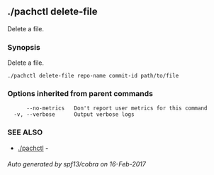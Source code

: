 ## ./pachctl delete-file

Delete a file.

### Synopsis


Delete a file.

```
./pachctl delete-file repo-name commit-id path/to/file
```

### Options inherited from parent commands

```
      --no-metrics   Don't report user metrics for this command
  -v, --verbose      Output verbose logs
```

### SEE ALSO
* [./pachctl](./pachctl.md)	 - 

###### Auto generated by spf13/cobra on 16-Feb-2017
